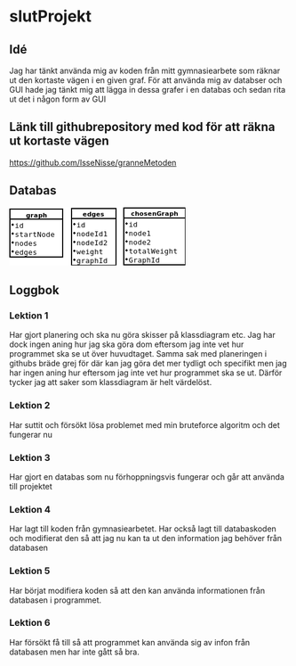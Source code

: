 # slutProjekt

## Idé
Jag har tänkt använda mig av koden från mitt gymnasiearbete som räknar ut den kortaste vägen i en given graf. För att använda mig av databser och GUI hade jag tänkt mig att lägga in dessa grafer i en databas och sedan rita ut det i någon form av GUI

## Länk till githubrepository med kod för att räkna ut kortaste vägen
https://github.com/IsseNisse/granneMetoden

## Databas
![Databas Design](databas.png)

## Loggbok

### Lektion 1
Har gjort planering och ska nu göra skisser på klassdiagram etc. Jag har dock ingen aning hur jag ska göra dom eftersom jag inte vet hur programmet ska se ut över huvudtaget. Samma sak med planeringen i githubs bräde grej för där kan jag göra det mer tydligt och specifikt men jag har ingen aning hur eftersom jag inte vet hur programmet ska se ut. Därför tycker jag att saker som klassdiagram är helt värdelöst.

### Lektion 2
Har suttit och försökt lösa problemet med min bruteforce algoritm och det fungerar nu

### Lektion 3
Har gjort en databas som nu förhoppningsvis fungerar och går att använda till projektet

### Lektion 4 
Har lagt till koden från gymnasiearbetet. Har också lagt till databaskoden och modifierat den så att jag nu kan ta ut den information jag behöver från databasen

### Lektion 5 
Har börjat modifiera koden så att den kan använda informationen från databasen i programmet.

### Lektion 6
Har försökt få till så att programmet kan använda sig av infon från databasen men har inte gått så bra.
